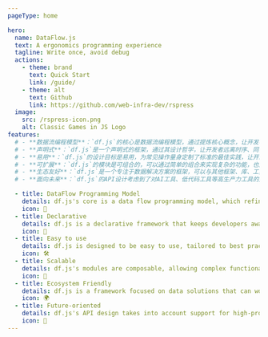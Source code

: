 ```yaml
---
pageType: home

hero:
  name: DataFlow.js
  text: A ergonomics programming experience
  tagline: Write once, avoid debug
  actions:
    - theme: brand
      text: Quick Start
      link: /guide/
    - theme: alt
      text: Github
      link: https://github.com/web-infra-dev/rspress
  image:
    src: /rspress-icon.png
    alt: Classic Games in JS Logo
features:
  # - **数据流编程模型**：`df.js`的核心是数据流编程模型，通过提炼核心概念，让开发者专注于逻辑表达，无需关注数据流的细节
  # - **声明式**：`df.js`是一个声明式的框架，通过其设计哲学，让开发者远离时序、同步、异步等复杂的问题
  # - **易用**：`df.js`的设计目标是易用，为常见操作量身定制了标准的最佳实践，让开发者迅速“共脑”
  # - **可扩展**：`df.js`的模块是可组合的，可以通过简单的组合来实现复杂的功能，也能安装（第三方）插件来扩展功能
  # - **生态友好**：`df.js`是一个专注于数据解决方案的框架，可以与其他框架、库、工具协同工作，例如`React`、`Vue`等视图框架
  # - **面向未来**：`df.js`的API设计考虑到了对AI工具、低代码工具等高生产力工具的支持，可以帮助开发者更好地应对未来的挑战

  - title: DataFlow Programming Model
    details: df.js's core is a data flow programming model, which refines core concepts and allows developers to focus on logical expression without worrying about the details of data flow.
    icon: 🌊
  - title: Declarative
    details: df.js is a declarative framework that keeps developers away from complex issues such as timing, synchronization, and asynchrony through its design philosophy.
    icon: 📜
  - title: Easy to use
    details: df.js is designed to be easy to use, tailored to best practices for common operations, allowing developers to quickly "share brains".
    icon: 🛠
  - title: Scalable
    details: df.js's modules are composable, allowing complex functionality to be implemented through simple combinations, and can also be extended with (third-party) plugins.
    icon: 🧩
  - title: Ecosystem Friendly
    details: df.js is a framework focused on data solutions that can work with other frameworks, libraries, and tools, such as React, Vue, and other view frameworks.
    icon: 🌍
  - title: Future-oriented
    details: df.js's API design takes into account support for high-productivity tools such as AI tools and low-code tools, helping developers better meet future challenges.
    icon: 🚀
---
```

